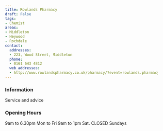 ```yaml
---
title: Rowlands Pharmacy
draft: False
tags:
- Chemist
areas:
- Middleton
- Heywood
- Rochdale
contact:
  addresses:
  - 223, Wood Street, Middleton
  phone:
  - 0161 643 4812
  web_addresses:
  - http://www.rowlandspharmacy.co.uk/pharmacy/?event=rowlands.pharmacyfront.pharmacy.search&postcode=Middleton
---
```


### Information
Service and advice

### Opening Hours
9am to 6.30pm Mon to Fri
9am to 1pm Sat.     CLOSED Sundays
